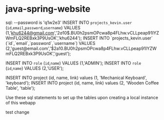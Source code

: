 # java-spring-website

sql:
--password is 'q1w2e3'
INSERT INTO `projects_kevin.user` (`id`,`email`,`password`,`username`) VALUES (1,'khu6244@gmail.com','$2a$10$.BU0h2psmOPcwa8p4FLhw.vCLLpeap91IYZWmFLQ2REBxk3P9UsOK','khu6244');
INSERT INTO `projects_kevin.user` (`id`,`email`,`password`,`username`) VALUES (2,'guest@email.com','$2a$10$.BU0h2psmOPcwa8p4FLhw.vCLLpeap91IYZWmFLQ2REBxk3P9UsOK','guest');

INSERT INTO `role` (`id`,`name`) VALUES (1,'ADMIN');
INSERT INTO `role` (`id`,`name`) VALUES (2,'USER');

INSERT INTO project (id, name, link)
values (1, 'Mechanical Keyboard', 'keyboard');
INSERT INTO project (id, name, link)
values (2, 'Wooden Coffee Table', 'table');

Use these sql statements to set up the tables upon creating a local instance of this webapp

test change
